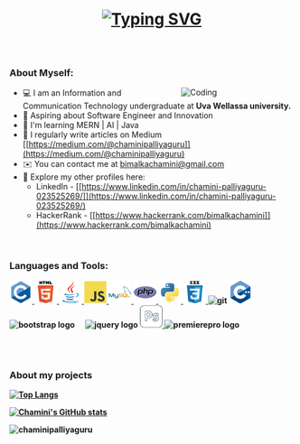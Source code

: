 
<!--![MasterHead](https://s3.amazonaws.com/99Covers-Facebook-Covers/watermark/67353.jpg)-->

<h1 align="center">

[![Typing SVG](https://readme-typing-svg.demolab.com/?weight=600&font=Fira+Code&lines=Hi+👋;Welcome+to+my+profile;I'm+Chamini+Palliyaguru&size=28&weight=600&color=b000b5&center=true)](https://git.io/typing-svg) </h1>

<br>
<h3 align="left">About Myself:</h3>
<img align="right" alt="Coding" width="200" src="https://cdn.dribbble.com/users/1857592/screenshots/3848396/character-typing.gif">

* 💻 I am an Information and Communication Technology undergraduate at **Uva Wellassa university.**
* 💬 Aspiring about Software Engineer and Innovation
* 🧠 I'm learning MERN | AI | Java
* 📝 I regularly write articles on Medium [[https://medium.com/@chaminipalliyaguru]](https://medium.com/@chaminipalliyaguru)
* ✉️ You can contact me at [bimalkachamini@gmail.com](mailto:bimalkachamini@gmail.com)
* 🌱 Explore my other profiles here: <br>
   - LinkedIn - [[https://www.linkedin.com/in/chamini-palliyaguru-023525269/]](https://www.linkedin.com/in/chamini-palliyaguru-023525269/) <br>
   - HackerRank - [[https://www.hackerrank.com/bimalkachamini]](https://www.hackerrank.com/bimalkachamini)

<br>
<h3 align="left">Languages and Tools:</h3>
<p align="left"><a href="https://www.cprogramming.com/" target="_blank" rel="noreferrer"> <img src="https://raw.githubusercontent.com/devicons/devicon/master/icons/c/c-original.svg" alt="c" width="40" height="40"/> </a> <a href="https://www.w3.org/html/" target="_blank" rel="noreferrer"> <img src="https://raw.githubusercontent.com/devicons/devicon/master/icons/html5/html5-original-wordmark.svg" alt="html5" width="40" height="40"/> </a> <a href="https://www.java.com" target="_blank" rel="noreferrer"> <img src="https://raw.githubusercontent.com/devicons/devicon/master/icons/java/java-original.svg" alt="java" width="40" height="40"/> </a><a href="https://developer.mozilla.org/en-US/docs/Web/JavaScript" target="_blank" rel="noreferrer"> <img src="https://raw.githubusercontent.com/devicons/devicon/master/icons/javascript/javascript-original.svg" alt="javascript" width="40" height="40"/> </a>
<a href="https://www.mysql.com/" target="_blank" rel="noreferrer"> <img src="https://raw.githubusercontent.com/devicons/devicon/master/icons/mysql/mysql-original-wordmark.svg" alt="mysql" width="40" height="40"/> </a> <a href="https://www.php.net" target="_blank" rel="noreferrer"> <img src="https://raw.githubusercontent.com/devicons/devicon/master/icons/php/php-original.svg" alt="php" width="40" height="40"/> </a> <a href="https://www.python.org" target="_blank" rel="noreferrer"> <img src="https://raw.githubusercontent.com/devicons/devicon/master/icons/python/python-original.svg" alt="python" width="40" height="40"/> </a> <a href="https://www.w3schools.com/css/" target="_blank" rel="noreferrer"> <img src="https://raw.githubusercontent.com/devicons/devicon/master/icons/css3/css3-original-wordmark.svg" alt="css3" width="40" height="40"/> </a><b
<a href="https://git-scm.com/" target="_blank" rel="noreferrer"> <img src="https://www.vectorlogo.zone/logos/git-scm/git-scm-icon.svg" alt="git" width="40" height="40"/> </a>
<a href="https://www.w3schools.com/cpp/" target="_blank" rel="noreferrer"> <img src="https://raw.githubusercontent.com/devicons/devicon/master/icons/cplusplus/cplusplus-original.svg" alt="cplusplus" width="40" height="40"/> </a><img src="https://cdn.jsdelivr.net/gh/devicons/devicon/icons/bootstrap/bootstrap-original.svg" height="40" alt="bootstrap logo"  />
  <img width="12" />
  <img src="https://cdn.jsdelivr.net/gh/devicons/devicon/icons/jquery/jquery-original.svg" height="40" alt="jquery logo"  />
  <a href="https://www.photoshop.com/en" target="_blank" rel="noreferrer"> <img src="https://raw.githubusercontent.com/devicons/devicon/master/icons/photoshop/photoshop-line.svg" alt="photoshop" width="40" height="40"/> </a><img src="https://cdn.jsdelivr.net/gh/devicons/devicon/icons/premierepro/premierepro-plain.svg" height="40" alt="premierepro logo"  />
  <img width="12" />
</p>

<br><br>
<h3 align="left">About my projects</h3>


[![Top Langs](https://github-readme-stats.vercel.app/api/top-langs/?username=chaminipalliyaguru&layout=compact)](https://github.com/chaminipalliyaguru/github-readme-stats)

[![Chamini's GitHub stats](https://github-readme-stats.vercel.app/api?username=chaminipalliyaguru)](https://github.com/chaminipalliyaguru/github-readme-stats)


<p><img align="left" src="https://github-readme-streak-stats.herokuapp.com/?user=chaminipalliyaguru&" alt="chaminipalliyaguru" /></p>



